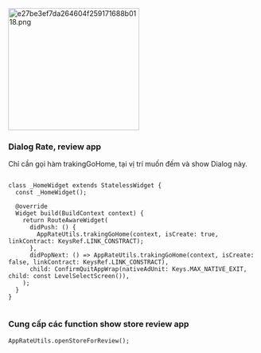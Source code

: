 <img src=":/4614896c4996468887fceaab3afd764d" alt="e27be3ef7da264604f259171688b0118.png" width="263" height="245">

### Dialog Rate, review app

Chỉ cần gọi hàm trakingGoHome, tại vị trí muốn đếm và show Dialog này.
```

class _HomeWidget extends StatelessWidget {
  const _HomeWidget();

  @override
  Widget build(BuildContext context) {
    return RouteAwareWidget(
      didPush: () {
        AppRateUtils.trakingGoHome(context, isCreate: true, linkContract: KeysRef.LINK_CONSTRACT);
      },
      didPopNext: () => AppRateUtils.trakingGoHome(context, isCreate: false, linkContract: KeysRef.LINK_CONSTRACT),
      child: ConfirmQuitAppWrap(nativeAdUnit: Keys.MAX_NATIVE_EXIT, child: const LevelSelectScreen()),
    );
  }
}
 
```

### Cung cấp các function show store review app
`AppRateUtils.openStoreForReview();`